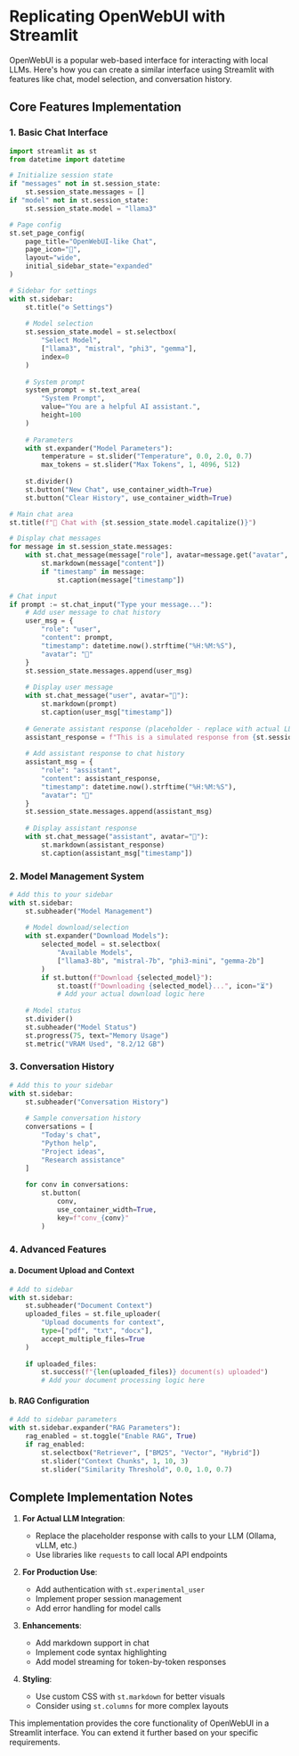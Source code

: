 # Replicating OpenWebUI with Streamlit

OpenWebUI is a popular web-based interface for interacting with local LLMs. Here's how you can create a similar interface using Streamlit with features like chat, model selection, and conversation history.

## Core Features Implementation

### 1. Basic Chat Interface
```python
import streamlit as st
from datetime import datetime

# Initialize session state
if "messages" not in st.session_state:
    st.session_state.messages = []
if "model" not in st.session_state:
    st.session_state.model = "llama3"

# Page config
st.set_page_config(
    page_title="OpenWebUI-like Chat",
    page_icon="🤖",
    layout="wide",
    initial_sidebar_state="expanded"
)

# Sidebar for settings
with st.sidebar:
    st.title("⚙️ Settings")
    
    # Model selection
    st.session_state.model = st.selectbox(
        "Select Model",
        ["llama3", "mistral", "phi3", "gemma"],
        index=0
    )
    
    # System prompt
    system_prompt = st.text_area(
        "System Prompt",
        value="You are a helpful AI assistant.",
        height=100
    )
    
    # Parameters
    with st.expander("Model Parameters"):
        temperature = st.slider("Temperature", 0.0, 2.0, 0.7)
        max_tokens = st.slider("Max Tokens", 1, 4096, 512)
    
    st.divider()
    st.button("New Chat", use_container_width=True)
    st.button("Clear History", use_container_width=True)

# Main chat area
st.title(f"💬 Chat with {st.session_state.model.capitalize()}")

# Display chat messages
for message in st.session_state.messages:
    with st.chat_message(message["role"], avatar=message.get("avatar", None)):
        st.markdown(message["content"])
        if "timestamp" in message:
            st.caption(message["timestamp"])

# Chat input
if prompt := st.chat_input("Type your message..."):
    # Add user message to chat history
    user_msg = {
        "role": "user",
        "content": prompt,
        "timestamp": datetime.now().strftime("%H:%M:%S"),
        "avatar": "👤"
    }
    st.session_state.messages.append(user_msg)
    
    # Display user message
    with st.chat_message("user", avatar="👤"):
        st.markdown(prompt)
        st.caption(user_msg["timestamp"])
    
    # Generate assistant response (placeholder - replace with actual LLM call)
    assistant_response = f"This is a simulated response from {st.session_state.model}. In a real implementation, this would connect to your LLM."
    
    # Add assistant response to chat history
    assistant_msg = {
        "role": "assistant",
        "content": assistant_response,
        "timestamp": datetime.now().strftime("%H:%M:%S"),
        "avatar": "🤖"
    }
    st.session_state.messages.append(assistant_msg)
    
    # Display assistant response
    with st.chat_message("assistant", avatar="🤖"):
        st.markdown(assistant_response)
        st.caption(assistant_msg["timestamp"])
```

### 2. Model Management System
```python
# Add this to your sidebar
with st.sidebar:
    st.subheader("Model Management")
    
    # Model download/selection
    with st.expander("Download Models"):
        selected_model = st.selectbox(
            "Available Models",
            ["llama3-8b", "mistral-7b", "phi3-mini", "gemma-2b"]
        )
        if st.button(f"Download {selected_model}"):
            st.toast(f"Downloading {selected_model}...", icon="⏳")
            # Add your actual download logic here
    
    # Model status
    st.divider()
    st.subheader("Model Status")
    st.progress(75, text="Memory Usage")
    st.metric("VRAM Used", "8.2/12 GB")
```

### 3. Conversation History
```python
# Add this to your sidebar
with st.sidebar:
    st.subheader("Conversation History")
    
    # Sample conversation history
    conversations = [
        "Today's chat",
        "Python help",
        "Project ideas",
        "Research assistance"
    ]
    
    for conv in conversations:
        st.button(
            conv,
            use_container_width=True,
            key=f"conv_{conv}"
        )
```

### 4. Advanced Features

#### a. Document Upload and Context
```python
# Add to sidebar
with st.sidebar:
    st.subheader("Document Context")
    uploaded_files = st.file_uploader(
        "Upload documents for context",
        type=["pdf", "txt", "docx"],
        accept_multiple_files=True
    )
    
    if uploaded_files:
        st.success(f"{len(uploaded_files)} document(s) uploaded")
        # Add your document processing logic here
```

#### b. RAG Configuration
```python
# Add to sidebar parameters
with st.sidebar.expander("RAG Parameters"):
    rag_enabled = st.toggle("Enable RAG", True)
    if rag_enabled:
        st.selectbox("Retriever", ["BM25", "Vector", "Hybrid"])
        st.slider("Context Chunks", 1, 10, 3)
        st.slider("Similarity Threshold", 0.0, 1.0, 0.7)
```

## Complete Implementation Notes

1. **For Actual LLM Integration**:
   - Replace the placeholder response with calls to your LLM (Ollama, vLLM, etc.)
   - Use libraries like `requests` to call local API endpoints

2. **For Production Use**:
   - Add authentication with `st.experimental_user`
   - Implement proper session management
   - Add error handling for model calls

3. **Enhancements**:
   - Add markdown support in chat
   - Implement code syntax highlighting
   - Add model streaming for token-by-token responses

4. **Styling**:
   - Use custom CSS with `st.markdown` for better visuals
   - Consider using `st.columns` for more complex layouts

This implementation provides the core functionality of OpenWebUI in a Streamlit interface. You can extend it further based on your specific requirements.